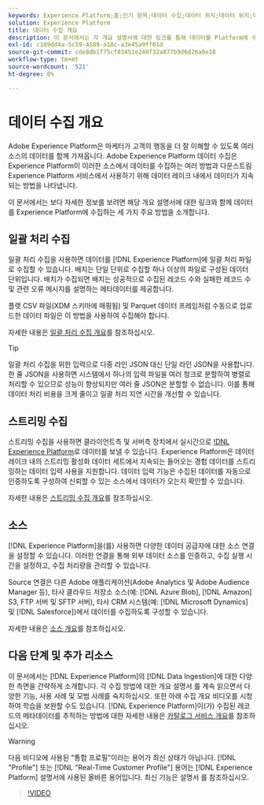```yaml
---
keywords: Experience Platform;홈;인기 항목;데이터 수집;데이터 위치;데이터 위치;데이터 관리;데이터 관리;계보;계보;배치;배치;수집된 데이터
solution: Experience Platform
title: 데이터 수집 개요
description: 이 문서에서는 각 개요 설명서에 대한 링크를 통해 데이터를 Platform에 수집하는 3가지 주요 방법을 소개합니다.
exl-id: c189dd4a-5c59-4189-a18c-a3e45a9ff01d
source-git-commit: cde8db1f75cf83451e240f32a877b9d6d26a0e18
workflow-type: tm+mt
source-wordcount: '521'
ht-degree: 0%

---
```


# 데이터 수집 개요

Adobe Experience Platform은 마케터가 고객의 행동을 더 잘 이해할 수 있도록 여러 소스의 데이터를 함께 가져옵니다. Adobe Experience Platform 데이터 수집은 Experience Platform이 이러한 소스에서 데이터를 수집하는 여러 방법과 다운스트림 Experience Platform 서비스에서 사용하기 위해 데이터 레이크 내에서 데이터가 지속되는 방법을 나타냅니다.

이 문서에서는 보다 자세한 정보를 보려면 해당 개요 설명서에 대한 링크와 함께 데이터를 Experience Platform에 수집하는 세 가지 주요 방법을 소개합니다.

## 일괄 처리 수집

일괄 처리 수집을 사용하면 데이터를 [!DNL Experience Platform]에 일괄 처리 파일로 수집할 수 있습니다. 배치는 단일 단위로 수집할 하나 이상의 파일로 구성된 데이터 단위입니다. 배치가 수집되면 배치는 성공적으로 수집된 레코드 수와 실패한 레코드 수 및 관련 오류 메시지를 설명하는 메타데이터를 제공합니다.

플랫 CSV 파일(XDM 스키마에 매핑됨) 및 Parquet 데이터 프레임처럼 수동으로 업로드한 데이터 파일은 이 방법을 사용하여 수집해야 합니다.

자세한 내용은 [일괄 처리 수집 개요](./batch-ingestion/overview.md)를 참조하십시오.

>[!TIP]
>
>일괄 처리 수집을 위한 입력으로 다중 라인 JSON 대신 단일 라인 JSON을 사용합니다. 한 줄 JSON을 사용하면 시스템에서 하나의 입력 파일을 여러 청크로 분할하여 병렬로 처리할 수 있으므로 성능이 향상되지만 여러 줄 JSON은 분할할 수 없습니다. 이를 통해 데이터 처리 비용을 크게 줄이고 일괄 처리 지연 시간을 개선할 수 있습니다.

## 스트리밍 수집

스트리밍 수집을 사용하면 클라이언트측 및 서버측 장치에서 실시간으로 [!DNL Experience Platform](으)로 데이터를 보낼 수 있습니다. Experience Platform은 데이터 레이크 내의 스트리밍 활성화 데이터 세트에서 지속되는 들어오는 경험 데이터를 스트리밍하는 데이터 입력 사용을 지원합니다. 데이터 입력 기능은 수집된 데이터를 자동으로 인증하도록 구성하여 신뢰할 수 있는 소스에서 데이터가 오는지 확인할 수 있습니다.

자세한 내용은 [스트리밍 수집 개요](./streaming-ingestion/overview.md)를 참조하십시오.

## 소스

[!DNL Experience Platform]을(를) 사용하면 다양한 데이터 공급자에 대한 소스 연결을 설정할 수 있습니다. 이러한 연결을 통해 외부 데이터 소스를 인증하고, 수집 실행 시간을 설정하고, 수집 처리량을 관리할 수 있습니다.

Source 연결은 다른 Adobe 애플리케이션(Adobe Analytics 및 Adobe Audience Manager 등), 타사 클라우드 저장소 소스(예: [!DNL Azure Blob], [!DNL Amazon] S3, FTP 서버 및 SFTP 서버), 타사 CRM 시스템(예: [!DNL Microsoft Dynamics] 및 [!DNL Salesforce])에서 데이터를 수집하도록 구성할 수 있습니다.

자세한 내용은 [소스 개요](../sources/home.md)를 참조하십시오.

## 다음 단계 및 추가 리소스

이 문서에서는 [!DNL Experience Platform]의 [!DNL Data Ingestion]에 대한 다양한 측면을 간략하게 소개합니다. 각 수집 방법에 대한 개요 설명서 를 계속 읽으면서 다양한 기능, 사용 사례 및 모범 사례를 숙지하십시오. 또한 아래 수집 개요 비디오를 시청하여 학습을 보완할 수도 있습니다. [!DNL Experience Platform]이(가) 수집된 레코드의 메타데이터를 추적하는 방법에 대한 자세한 내용은 [카탈로그 서비스 개요](../catalog/home.md)를 참조하십시오.

>[!WARNING]
>
>다음 비디오에 사용된 &quot;통합 프로필&quot;이라는 용어가 최신 상태가 아닙니다. [!DNL "Profile"] 또는 [!DNL "Real-Time Customer Profile"] 용어는 [!DNL Experience Platform] 설명서에 사용된 올바른 용어입니다. 최신 기능은 설명서 를 참조하십시오.

>[!VIDEO](https://video.tv.adobe.com/v/27106?quality=12&learn=on)
